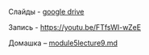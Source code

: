 Слайды - [google drive](https://docs.google.com/presentation/d/1hqqsc7UIH1oVmXd5hO_JTXuXI8_0Sdq_q-V2QmqzBGc/edit?usp=sharing)

Запись - https://youtu.be/FTfsWI-wZeE

Домашка – [module5lecture9.md](домашка/module5lecture9.md)
